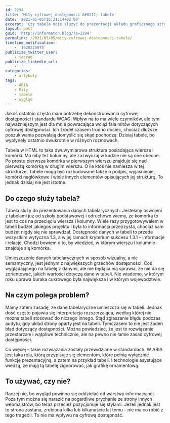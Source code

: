 ```yaml
---
id: 2294
title: 'Mity cyfrowej dostępności &#8211; tabele'
date: '2021-05-05T16:31:14+02:00'
excerpt: 'Czy tabela może służyć do prezentacji układu graficznego strony internetowej? Moim zdaniem - tak!'
layout: post
guid: 'http://informaton.blog/?p=2294'
permalink: /2021/05/05/mity-cyfrowej-dostepnosci-tabele/
timeline_notification:
    - '1620225075'
publicize_twitter_user:
    - jaczad
publicize_linkedin_url:
    - ''
categories:
    - artykuły
tags:
    - ARIA
    - Mity
    - tabele
    - wygląd
---
```


Jakoś ostatnio często mam potrzebę dekonstruowania cyfrowej dostępności i standardu WCAG. Wpływ na to ma wiele czynników, ale tym najważniejszym jest dla mnie powracająca wciąż fala mitów dotyczących cyfrowej dostępności. Ich źródeł czasem trudno dociec, chociaż dłuższe poszukiwania pozwalają domyślić się skąd pochodzą. Dzisiaj tabele, bo wypłynęły ostatnio dwukrotnie w różnych rozmowach.

Tabela w HTML to taka dwuwymiarowa struktura posiadająca wiersze i komórki. Ma niby też kolumny, ale zazwyczaj w kodzie nie są one obecne. Po prostu pierwsza komórka w pierwszym wierszu znajduje się nad pierwszą komórką w drugim wierszu. O ile ktoś nie namiesza w tej strukturze. Tabele mogą być rozbudowane także o podpis, wyjaśnienie, komórki nagłówkowe i wiele innych elementów opisujących jej strukturę. To jednak dzisiaj nie jest istotne.

## Do czego służy tabela?

Tabela służy do prezentowania danych tabelarycznych. Jesteśmy oswojeni z tabelami już od szkoły podstawowej i odruchowo wiemy, że komórka to jest to coś na przecięciu wiersza i kolumny. Wiele razy przygotowywałem w tabeli budżet jakiegoś projektu i była to informacja przejrzysta, chociaż sam budżet nigdy się nie sprawdzał. Dostępność danych w tabeli to przede wszystkim wytyczna 1.3, a w jej ramach kryterium sukcesu 1.3.1 – informacje i relacje. Chodzi bowiem o to, by wiedzieć, w którym wierszu i kolumnie znajduje się komórka.

Umieszczenie danych tabelarycznych w sposób wizualny, a nie semantyczny, jest jednym z największych grzechów dostępności. Coś wyglądającego na tabelę z danymi, ale nie będąca nią sprawia, że nie da się zorientować, jakich wartości dotyczą dane w tabeli. Nie wiadomo, w którym roku uprawa buraka cukrowego była największa i w którym województwie.

## Na czym polega problem?

Mamy zatem zasadę, że dane tabelaryczne umieszcza się w tabeli. Jednak dość często pojawia się interpretacja rozszerzająca, według której nie można tabeli stosować do niczego innego. Stąd zgłaszanie błędu podczas audytu, gdy układ strony oparty jest na tabeli. Tymczasem to nie jest żaden błąd dotyczący dostępności. Można powiedzieć, że jest to rozwiązanie przestarzałe i wątpliwe technicznie, ale na pewno nie łamie zasad cyfrowej dostępności.

Co więcej – takie rozwiązania zostały przewidziane w standardach. W ARIA jest taka rola, którą przypisuje się elementom, które pełnią wyłącznie funkcję prezentacyjną, a zatem na przykład tabeli. I technologie asystujące wiedzą, że mają tą tabelę zignorować, jak grafikę ornamentową.

## To używać, czy nie?

Raczej nie, bo wygląd powinno się oddzielać od warstwy informacyjnej. Poza tym można się narazić na pogardliwe prychanie ze strony innych webmajstrów, bo teraz przecież pozycjonuje się stylami. Jeżeli jednak jest to strona zastana, zrobiona kilka lub kilkanaście lat temu – nie ma co robić z tego tragedii. To nie ma wpływu na cyfrową dostępność.